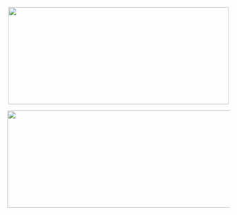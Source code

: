 


<p align="center">
  <img width="500" height="220" src="https://github-readme-stats.vercel.app/api?username=ZacDSmith&layout=compact&theme=vision-friendly-dark">
</p>

<p align="center">
  <img width="1000" height="220" src="https://github.com/ZacDSmith/ZacDSmith/assets/48374908/fc05dd29-fa64-40c5-b3f0-c7db5ac646d7)">
</p>
